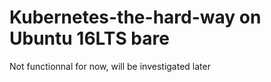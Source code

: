 
# Kubernetes-the-hard-way on Ubuntu 16LTS bare

Not functionnal for now, will be investigated later
    